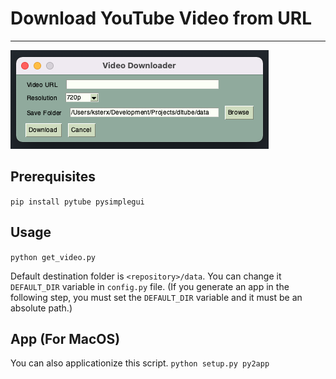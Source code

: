 # Download YouTube Video from URL
---

![app](images/ui.png)

## Prerequisites
```pip install pytube pysimplegui```

## Usage
```python get_video.py```

Default destination folder is `<repository>/data`.
You can change it `DEFAULT_DIR` variable in `config.py` file.
(If you generate an app in the following step, you must set the `DEFAULT_DIR` variable and it must be an absolute path.)

## App (For MacOS)
You can also applicationize this script.
```python setup.py py2app```
